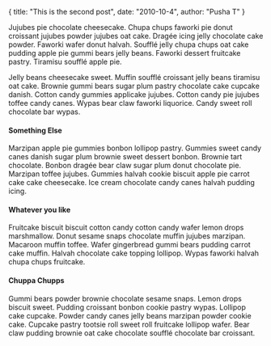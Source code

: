 {
title:   "This is the second post",
date:    "2010-10-4",
author:  "Pusha T"
}

Jujubes pie chocolate cheesecake. Chupa chups faworki pie donut croissant jujubes powder jujubes oat cake. Dragée icing jelly chocolate cake powder. Faworki wafer donut halvah. Soufflé jelly chupa chups oat cake pudding apple pie gummi bears jelly beans. Faworki dessert fruitcake pastry. Tiramisu soufflé apple pie.

Jelly beans cheesecake sweet. Muffin soufflé croissant jelly beans tiramisu oat cake. Brownie gummi bears sugar plum pastry chocolate cake cupcake danish. Cotton candy gummies applicake jujubes. Cotton candy pie jujubes toffee candy canes. Wypas bear claw faworki liquorice. Candy sweet roll chocolate bar wypas.

#### Something Else
Marzipan apple pie gummies bonbon lollipop pastry. Gummies sweet candy canes danish sugar plum brownie sweet dessert bonbon. Brownie tart chocolate. Bonbon dragée bear claw sugar plum donut chocolate pie. Marzipan toffee jujubes. Gummies halvah cookie biscuit apple pie carrot cake cake cheesecake. Ice cream chocolate candy canes halvah pudding icing.

#### Whatever you like
Fruitcake biscuit biscuit cotton candy cotton candy wafer lemon drops marshmallow. Donut sesame snaps chocolate muffin jujubes marzipan. Macaroon muffin toffee. Wafer gingerbread gummi bears pudding carrot cake muffin. Halvah chocolate cake topping lollipop. Wypas faworki halvah chupa chups fruitcake.

#### Chuppa Chupps
Gummi bears powder brownie chocolate sesame snaps. Lemon drops biscuit sweet. Pudding croissant bonbon cookie pastry wypas. Lollipop cake cupcake. Powder candy canes jelly beans marzipan powder cookie cake. Cupcake pastry tootsie roll sweet roll fruitcake lollipop wafer. Bear claw pudding brownie oat cake chocolate soufflé chocolate bar croissant.